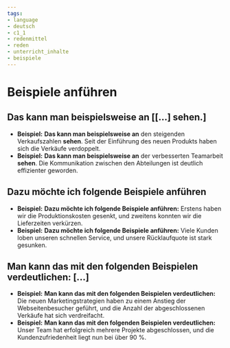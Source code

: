 ```yaml
---
tags:
- language
- deutsch
- c1_1
- redenmittel
- reden
- unterricht_inhalte
- beispiele
---
```


# Beispiele anführen

## Das kann man beispielsweise an [[...] sehen.]

- __Beispiel:__ __Das kann man beispielsweise an__ den steigenden Verkaufszahlen __sehen__. Seit der Einführung des neuen Produkts haben sich die Verkäufe verdoppelt.
- __Beispiel:__ __Das kann man beispielsweise an__ der verbesserten Teamarbeit __sehen__. Die Kommunikation zwischen den Abteilungen ist deutlich effizienter geworden.

## Dazu möchte ich folgende Beispiele anführen

- __Beispiel:__ __Dazu möchte ich folgende Beispiele anführen:__ Erstens haben wir die Produktionskosten gesenkt, und zweitens konnten wir die Lieferzeiten verkürzen.
- __Beispiel:__ __Dazu möchte ich folgende Beispiele anführen:__ Viele Kunden loben unseren schnellen Service, und unsere Rücklaufquote ist stark gesunken.

## Man kann das mit den folgenden Beispielen verdeutlichen: [...]

- __Beispiel:__ __Man kann das mit den folgenden Beispielen verdeutlichen:__ Die neuen Marketingstrategien haben zu einem Anstieg der Webseitenbesucher geführt, und die Anzahl der abgeschlossenen Verkäufe hat sich verdreifacht.
- __Beispiel:__ __Man kann das mit den folgenden Beispielen verdeutlichen:__ Unser Team hat erfolgreich mehrere Projekte abgeschlossen, und die Kundenzufriedenheit liegt nun bei über 90 %.
